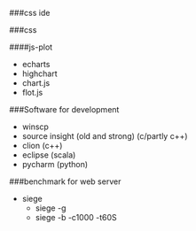 
###css ide

###css

####js-plot

* echarts
* highchart
* chart.js
* flot.js

###Software for development

* winscp
* source insight (old and strong) (c/partly c++)
* clion (c++)
* eclipse (scala)
* pycharm (python)

###benchmark for web server

* siege 
  * siege -g <url>
  * siege -b -c1000 -t60S <url>
